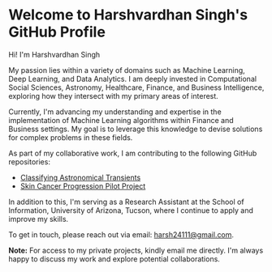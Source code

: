 # Welcome to Harshvardhan Singh's GitHub Profile

Hi! I'm Harshvardhan Singh

My passion lies within a variety of domains such as Machine Learning, Deep Learning, and Data Analytics. I am deeply invested in Computational Social Sciences, Astronomy, Healthcare, Finance, and Business Intelligence, exploring how they intersect with my primary areas of interest.

Currently, I'm advancing my understanding and expertise in the implementation of Machine Learning algorithms within Finance and Business settings. My goal is to leverage this knowledge to devise solutions for complex problems in these fields.

As part of my collaborative work, I am contributing to the following GitHub repositories:

- [Classifying Astronomical Transients](https://github.com/astrochialinko/INFO523-Final-Project/tree/Harsh) 
- [Skin Cancer Progression Pilot Project](https://github.com/ISTA421INFO521/Skin-Cancer-Progression)

In addition to this, I'm serving as a Research Assistant at the School of Information, University of Arizona, Tucson, where I continue to apply and improve my skills.

To get in touch, please reach out via email: harsh24111@gmail.com.

**Note:** For access to my private projects, kindly email me directly. I'm always happy to discuss my work and explore potential collaborations.
